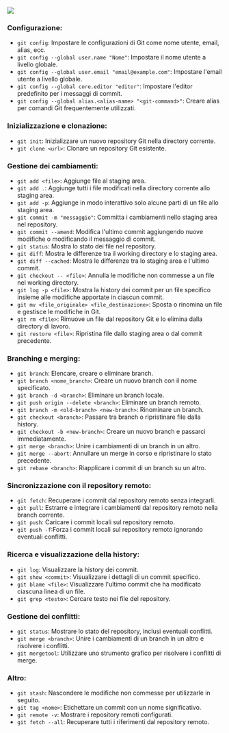 ![](https://i.ibb.co/mDcVL6Z/Git.png)
### Configurazione:
- `git config`: Impostare le configurazioni di Git come nome utente, email, alias, ecc.
- `git config --global user.name "Nome"`: Impostare il nome utente a livello globale.
- `git config --global user.email "email@example.com"`: Impostare l'email utente a livello globale.
- `git config --global core.editor "editor"`: Impostare l'editor predefinito per i messaggi di commit.
- `git config --global alias.<alias-name> "<git-command>"`: Creare alias per comandi Git frequentemente utilizzati.

### Inizializzazione e clonazione:
- `git init`: Inizializzare un nuovo repository Git nella directory corrente.
- `git clone <url>`: Clonare un repository Git esistente.

### Gestione dei cambiamenti:
- `git add <file>`: Aggiunge file al staging area.
- `git add .`: Aggiunge tutti i file modificati nella directory corrente allo staging area.
- `git add -p`: Aggiunge in modo interattivo solo alcune parti di un file allo staging area.
- `git commit -m "messaggio"`: Committa i cambiamenti nello staging area nel repository.
- `git commit --amend`: Modifica l'ultimo commit aggiungendo nuove modifiche o modificando il messaggio di commit.
- `git status`: Mostra lo stato dei file nel repository.
- `git diff`: Mostra le differenze tra il working directory e lo staging area.
- `git diff --cached`: Mostra le differenze tra lo staging area e l'ultimo commit.
- `git checkout -- <file>`: Annulla le modifiche non commesse a un file nel working directory.
- `git log -p <file>`: Mostra la history dei commit per un file specifico insieme alle modifiche apportate in ciascun commit.
- `git mv <file_originale> <file_destinazione>`: Sposta o rinomina un file e gestisce le modifiche in Git.
- `git rm <file>`: Rimuove un file dal repository Git e lo elimina dalla directory di lavoro.
- `git restore <file>`: Ripristina file dallo staging area o dal commit precedente.

### Branching e merging:
- `git branch`: Elencare, creare o eliminare branch.
- `git branch <nome_branch>`: Creare un nuovo branch con il nome specificato.
- `git branch -d <branch>`: Eliminare un branch locale.
- `git push origin --delete <branch>`: Eliminare un branch remoto.
- `git branch -m <old-branch> <new-branch>`: Rinominare un branch.
- `git checkout <branch>`: Passare tra branch o ripristinare file dalla history.
- `git checkout -b <new-branch>`: Creare un nuovo branch e passarci immediatamente.
- `git merge <branch>`: Unire i cambiamenti di un branch in un altro.
- `git merge --abort`: Annullare un merge in corso e ripristinare lo stato precedente.
- `git rebase <branch>`: Riapplicare i commit di un branch su un altro.

### Sincronizzazione con il repository remoto:
- `git fetch`: Recuperare i commit dal repository remoto senza integrarli.
- `git pull`: Estrarre e integrare i cambiamenti dal repository remoto nella branch corrente.
- `git push`: Caricare i commit locali sul repository remoto.
-  `git push -f`:Forza i commit locali sul repository remoto ignorando eventuali conflitti.
### Ricerca e visualizzazione della history:
- `git log`: Visualizzare la history dei commit.
- `git show <commit>`: Visualizzare i dettagli di un commit specifico.
- `git blame <file>`: Visualizzare l'ultimo commit che ha modificato ciascuna linea di un file.
- `git grep <testo>`: Cercare testo nei file del repository.

### Gestione dei conflitti:
- `git status`: Mostrare lo stato del repository, inclusi eventuali conflitti.
- `git merge <branch>`: Unire i cambiamenti di un branch in un altro e risolvere i conflitti.
- `git mergetool`: Utilizzare uno strumento grafico per risolvere i conflitti di merge.

### Altro:
- `git stash`: Nascondere le modifiche non commesse per utilizzarle in seguito.
- `git tag <nome>`: Etichettare un commit con un nome significativo.
- `git remote -v`: Mostrare i repository remoti configurati.
- `git fetch --all`: Recuperare tutti i riferimenti dal repository remoto.

